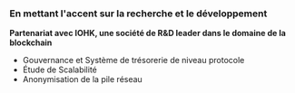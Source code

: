 ### En mettant l'accent sur la recherche et le développement
**Partenariat avec IOHK, une société de R&D leader dans le domaine de la blockchain**
- Gouvernance et Système de trésorerie de niveau protocole
- Étude de Scalabilité
- Anonymisation de la pile réseau
